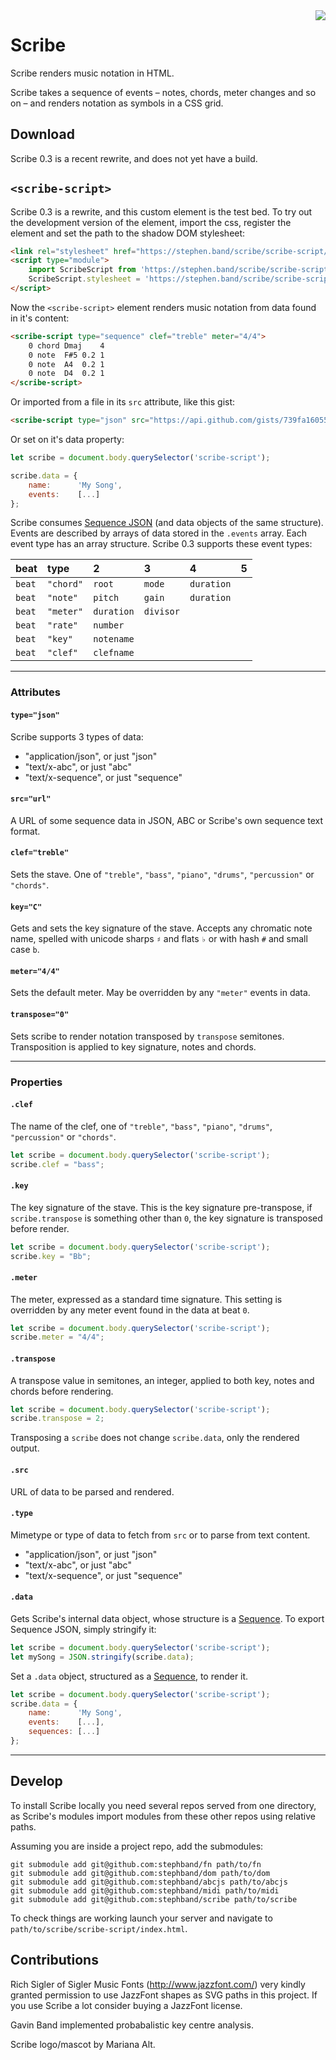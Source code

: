 
<img src="https://stephen.band/scribe/logo.png" style="float: right;" />

# Scribe

Scribe renders music notation in HTML.

Scribe takes a sequence of events – notes, chords, meter changes and so on – and
renders notation as symbols in a CSS grid.


## Download

Scribe 0.3 is a recent rewrite, and does not yet have a build.


## `<scribe-script>`

Scribe 0.3 is a rewrite, and this custom element is the test bed. To try out the
development version of the element, import the css, register the element and
set the path to the shadow DOM stylesheet:

```html
<link rel="stylesheet" href="https://stephen.band/scribe/scribe-script/module.css" />
<script type="module">
    import ScribeScript from 'https://stephen.band/scribe/scribe-script/module.js';
    ScribeScript.stylesheet = 'https://stephen.band/scribe/scribe-script/shadow.css';
</script>
```

Now the `<scribe-script>` element renders music notation from data found in
it's content:

```html
<scribe-script type="sequence" clef="treble" meter="4/4">
    0 chord Dmaj    4
    0 note  F#5 0.2 1
    0 note  A4  0.2 1
    0 note  D4  0.2 1
</scribe-script>
```

Or imported from a file in its `src` attribute, like this gist:

```html
<scribe-script type="json" src="https://api.github.com/gists/739fa16055debb7972737835e4fa4623"></scribe-script>
```

Or set on it's data property:

```js
let scribe = document.body.querySelector('scribe-script');

scribe.data = {
    name:      'My Song',
    events:    [...]
};
```

Scribe consumes <a href="https://github.com/soundio/music-json/">Sequence JSON</a>
(and data objects of the same structure). Events are described by arrays of data stored
in the `.events` array. Each event type has an array structure. Scribe 0.3 supports these 
event types:

| beat   | type         | 2 | 3 | 4 | 5 |
| :----- | :----------- | :--- | :--- | :--- | :--- |
| `beat` | `"chord"`    | `root` | `mode` | `duration` |  |
| `beat` | `"note"`     | `pitch` | `gain` | `duration` |  |
| `beat` | `"meter"`    | `duration` | `divisor` |  |  |
| `beat` | `"rate"`     | `number` |  |  |  |
| `beat` | `"key"`      | `notename` |  |  |  |
| `beat` | `"clef"`     | `clefname` |  |  |  |

---

### Attributes

#### `type="json"`

Scribe supports 3 types of data:

- "application/json", or just "json"
- "text/x-abc", or just "abc"
- "text/x-sequence", or just "sequence"

#### `src="url"`

A URL of some sequence data in JSON, ABC or Scribe's own sequence text format.

#### `clef="treble"`

Sets the stave. One of `"treble"`, `"bass"`, `"piano"`, `"drums"`, `"percussion"` or
`"chords"`.

#### `key="C"`

Gets and sets the key signature of the stave. Accepts any chromatic note name,
spelled with unicode sharps `♯` and flats `♭` or with hash `#` and small case `b`.

#### `meter="4/4"`

Sets the default meter. May be overridden by any `"meter"` events in data.

#### `transpose="0"`

Sets scribe to render notation transposed by `transpose` semitones. Transposition
is applied to key signature, notes and chords.

---

### Properties

#### `.clef`

The name of the clef, one of `"treble"`, `"bass"`, `"piano"`, `"drums"`, `"percussion"` or
`"chords"`.

```js
let scribe = document.body.querySelector('scribe-script');
scribe.clef = "bass";
```

#### `.key`

The key signature of the stave. This is the key signature pre-transpose, if
`scribe.transpose` is something other than `0`, the key signature is transposed
before render.

```js
let scribe = document.body.querySelector('scribe-script');
scribe.key = "Bb";
```

#### `.meter`

The meter, expressed as a standard time signature. This setting is overridden
by any meter event found in the data at beat `0`.

```js
let scribe = document.body.querySelector('scribe-script');
scribe.meter = "4/4";
```

#### `.transpose`

A transpose value in semitones, an integer, applied to both key, notes and
chords before rendering.

```js
let scribe = document.body.querySelector('scribe-script');
scribe.transpose = 2;
```

Transposing a `scribe` does not change `scribe.data`, only the rendered output.

#### `.src`

URL of data to be parsed and rendered.

#### `.type`

Mimetype or type of data to fetch from `src` or to parse from text content.

- "application/json", or just "json"
- "text/x-abc", or just "abc"
- "text/x-sequence", or just "sequence"

#### `.data`

Gets Scribe's internal data object, whose structure is a <a href="https://github.com/soundio/music-json/#sequence">Sequence</a>.
To export Sequence JSON, simply stringify it:

```js
let scribe = document.body.querySelector('scribe-script');
let mySong = JSON.stringify(scribe.data);
```

Set a `.data` object, structured as a <a href="https://github.com/soundio/music-json/#sequence">Sequence</a>,
to render it.

```js
let scribe = document.body.querySelector('scribe-script');
scribe.data = {
    name:      'My Song',
    events:    [...],
    sequences: [...]
};
```

---

## Develop

To install Scribe locally you need several repos served from one directory, as
Scribe's modules import modules from these other repos using relative paths.

Assuming you are inside a project repo, add the submodules:

```
git submodule add git@github.com:stephband/fn path/to/fn
git submodule add git@github.com:stephband/dom path/to/dom
git submodule add git@github.com:stephband/abcjs path/to/abcjs
git submodule add git@github.com:stephband/midi path/to/midi
git submodule add git@github.com:stephband/scribe path/to/scribe
```

To check things are working launch your server and navigate to
`path/to/scribe/scribe-script/index.html`.


## Contributions

Rich Sigler of Sigler Music Fonts (http://www.jazzfont.com/) very kindly granted
permission to use JazzFont shapes as SVG paths in this project. If you use
Scribe a lot consider buying a JazzFont license.

Gavin Band implemented probabalistic key centre analysis.

Scribe logo/mascot by Mariana Alt.
